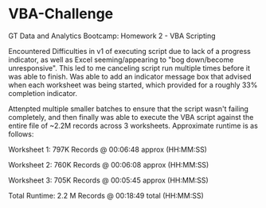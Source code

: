 # VBA-Challenge
GT Data and Analytics Bootcamp: Homework 2 - VBA Scripting


Encountered Difficulties in v1 of executing script due to lack of a progress indicator, as well as Excel seeming/appearing to "bog down/become unresponsive". This led to me canceling script run multiple times before it was able to finish.  Was able to add an indicator message box that advised when each worksheet was being started, which provided for a roughly 33% completion indicator. 

Attenpted multiple smaller batches to ensure that the script wasn't failing completely, and then finally was able to execute the VBA script against the entire file of ~2.2M records across 3 worksheets. Approximate runtime is as follows: 

Worksheet 1: 797K Records @ 00:06:48 approx (HH:MM:SS)

Worksheet 2: 760K Records @ 00:06:08 approx (HH:MM:SS) 

Worksheet 3: 705K Records @ 00:05:45 approx (HH:MM:SS) 

Total Runtime: 2.2 M Records @ 00:18:49 total (HH:MM:SS) 
